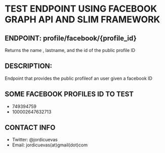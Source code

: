 
# TEST ENDPOINT USING FACEBOOK GRAPH API AND SLIM FRAMEWORK
## ENDPOINT: profile/facebook/{profile_id}
Returns the name , lastname, and the id of the public profile ID
## DESCRIPTION:
Endpoint that provides the public profileof an user given a facebook ID
## SOME FACEBOOK PROFILES ID TO TEST
- 749394759
- 100002647632713
## CONTACT INFO
- Twitter: @jordicuevas
- Email: jordicuevas(at)gmail(dot)com
